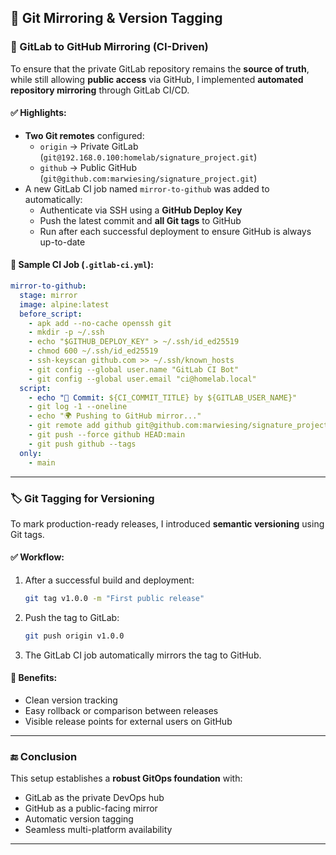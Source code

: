 ## 📁 Git Mirroring & Version Tagging

### 🔁 GitLab to GitHub Mirroring (CI-Driven)

To ensure that the private GitLab repository remains the **source of truth**, while still allowing **public access** via GitHub, I implemented **automated repository mirroring** through GitLab CI/CD.

#### ✅ Highlights:
- **Two Git remotes** configured:
  - `origin` → Private GitLab (`git@192.168.0.100:homelab/signature_project.git`)
  - `github` → Public GitHub (`git@github.com:marwiesing/signature_project.git`)
- A new GitLab CI job named `mirror-to-github` was added to automatically:
  - Authenticate via SSH using a **GitHub Deploy Key**
  - Push the latest commit and **all Git tags** to GitHub
  - Run after each successful deployment to ensure GitHub is always up-to-date

#### 🔧 Sample CI Job (`.gitlab-ci.yml`):

```yaml
mirror-to-github:
  stage: mirror
  image: alpine:latest
  before_script:
    - apk add --no-cache openssh git
    - mkdir -p ~/.ssh
    - echo "$GITHUB_DEPLOY_KEY" > ~/.ssh/id_ed25519
    - chmod 600 ~/.ssh/id_ed25519
    - ssh-keyscan github.com >> ~/.ssh/known_hosts
    - git config --global user.name "GitLab CI Bot"
    - git config --global user.email "ci@homelab.local"
  script:
    - echo "📝 Commit: ${CI_COMMIT_TITLE} by ${GITLAB_USER_NAME}"
    - git log -1 --oneline
    - echo "🌍 Pushing to GitHub mirror..."
    - git remote add github git@github.com:marwiesing/signature_project.git || true
    - git push --force github HEAD:main
    - git push github --tags
  only:
    - main
```

---

### 🏷️ Git Tagging for Versioning

To mark production-ready releases, I introduced **semantic versioning** using Git tags.

#### ✅ Workflow:

1. After a successful build and deployment:
   ```bash
   git tag v1.0.0 -m "First public release"
   ```
2. Push the tag to GitLab:
   ```bash
   git push origin v1.0.0
   ```
3. The GitLab CI job automatically mirrors the tag to GitHub.

#### 🎯 Benefits:
- Clean version tracking
- Easy rollback or comparison between releases
- Visible release points for external users on GitHub

---

### 🔚 Conclusion

This setup establishes a **robust GitOps foundation** with:

- GitLab as the private DevOps hub
- GitHub as a public-facing mirror
- Automatic version tagging
- Seamless multi-platform availability

---
